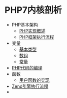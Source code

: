 # PHP7内核剖析

* PHP基本架构
   * [PHP实现概述](base_introduction.md)
   * [PHP框架执行流程](base_process.md)
* 变量
   * [基本类型]()
   * [数组]()
   * [常量](var_common.md)
* [PHP代码的编译](zend_compile.md)
* 函数
   * [用户函数的实现](yong_hu_han_shu_de_shi_xian.md)
* [Zend引擎执行流程](zend_executor.md)
* 
